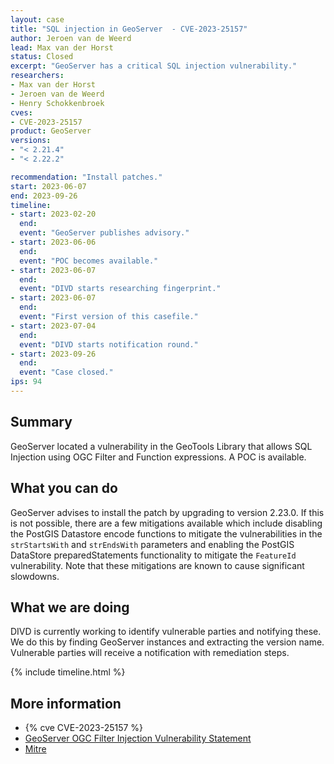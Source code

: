 ```yaml
---
layout: case
title: "SQL injection in GeoServer  - CVE-2023-25157"
author: Jeroen van de Weerd
lead: Max van der Horst
status: Closed
excerpt: "GeoServer has a critical SQL injection vulnerability."
researchers:
- Max van der Horst
- Jeroen van de Weerd
- Henry Schokkenbroek
cves:
- CVE-2023-25157
product: GeoServer
versions: 
- "< 2.21.4"
- "< 2.22.2"

recommendation: "Install patches."
start: 2023-06-07
end: 2023-09-26
timeline:
- start: 2023-02-20
  end:
  event: "GeoServer publishes advisory."
- start: 2023-06-06
  end:
  event: "POC becomes available."
- start: 2023-06-07
  end:
  event: "DIVD starts researching fingerprint."
- start: 2023-06-07
  end:
  event: "First version of this casefile."
- start: 2023-07-04
  end:
  event: "DIVD starts notification round."
- start: 2023-09-26
  end:
  event: "Case closed."
ips: 94
---
```


## Summary

GeoServer located a vulnerability in the GeoTools Library that allows SQL Injection using OGC Filter and Function expressions. A POC is available.

## What you can do

GeoServer advises to install the patch by upgrading to version 2.23.0. If this is not possible, there are a few mitigations available which include disabling the PostGIS Datastore encode functions to mitigate the vulnerabilities in the `strStartsWith` and `strEndsWith` parameters and enabling the PostGIS DataStore preparedStatements functionality to mitigate the `FeatureId` vulnerability. Note that these mitigations are known to cause significant slowdowns.

## What we are doing

DIVD is currently working to identify vulnerable parties and notifying these. We do this by finding GeoServer instances and extracting the version name. Vulnerable parties will receive a notification with remediation steps.

{% include timeline.html %}

## More information

* {% cve CVE-2023-25157 %}
* [GeoServer OGC Filter Injection Vulnerability Statement ](https://geoserver.org/vulnerability/2023/02/20/ogc-filter-injection.html)
* [Mitre](https://cve.mitre.org/cgi-bin/cvename.cgi?name=CVE-2023-25157)
